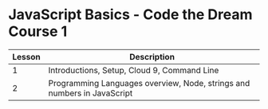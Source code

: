 # JavaScript Basics - Code the Dream Course 1
Lesson | Description
--- | ---
1 | Introductions, Setup, Cloud 9, Command Line
2 | Programming Languages overview, Node, strings and numbers in JavaScript
